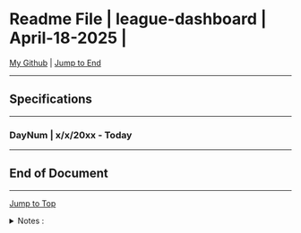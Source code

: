 
<!-- markdownlint-disable MD033 -->
<!-- markdownlint-disable MD041 -->
<div id="top-of-doc"></div>

# Readme File | league-dashboard | April-18-2025 |

[My Github](https://github.com/popados) | [Jump to End](#end-of-doc)

***
## Specifications 

***

### DayNum | x/x/20xx - Today

***

## End of Document

***

[Jump to Top](#top-of-doc)

<div id="end-of-doc"></div>

<details>
<summary>
Notes :
</summary>
</details>
  
